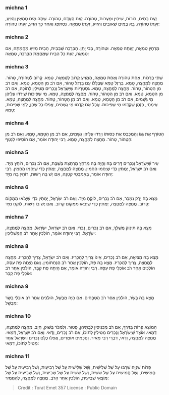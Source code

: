 
### michna 1
זֵעַת בָּתִּים, בּוֹרוֹת, שִׁיחִין וּמְעָרוֹת, טְהוֹרָה. זֵעַת הָאָדָם, טְהוֹרָה. שָׁתָה מַיִם טְמֵאִין וְהִזִּיעַ, זֵעָתוֹ טְהוֹרָה. בָּא בְמַיִם שְׁאוּבִים וְהִזִּיעַ, זֵעָתוֹ טְמֵאָה. נִסְתַּפֵּג וְאַחַר כָּךְ הִזִּיעַ, זֵעָתוֹ טְהוֹרָה: 

### michna 2
מֶרְחָץ טְמֵאָה, זֵעָתָהּ טְמֵאָה. וּטְהוֹרָה, בְּכִי יֻתַּן. הַבְּרֵכָה שֶׁבַּבַּיִת, הַבַּיִת מַזִּיעַ מֵחֲמָתָהּ, אִם טְמֵאָה, זֵעַת כָּל הַבַּיִת שֶׁמֵּחֲמַת הַבְּרֵכָה, טְמֵאָה: 

### michna 3
שְׁתֵּי בְרֵכוֹת, אַחַת טְהוֹרָה וְאַחַת טְמֵאָה, הַמַּזִּיעַ קָרוֹב לַטְּמֵאָה, טָמֵא. קָרוֹב לַטְּהוֹרָה, טָהוֹר. מֶחֱצָה לְמֶחֱצָה, טָמֵא. בַּרְזֶל טָמֵא שֶׁבְּלָלוֹ עִם בַּרְזֶל טָהוֹר, אִם רֹב מִן הַטָּמֵא, טָמֵא. וְאִם רֹב מִן הַטָּהוֹר, טָהוֹר. מֶחֱצָה לְמֶחֱצָה, טָמֵא. גִּסְטְרָיוֹת שֶׁיִּשְׂרָאֵל וְנָכְרִים מַטִּילִין לְתוֹכָהּ, אִם רֹב מִן הַטָּמֵא, טָמֵא. וְאִם רֹב מִן הַטָּהוֹר, טָהוֹר. מֶחֱצָה לְמֶחֱצָה, טָמֵא. מֵי שְׁפִיכוּת שֶׁיָּרְדוּ עֲלֵיהֶן מֵי גְשָׁמִים, אִם רֹב מִן הַטָּמֵא, טָמֵא. וְאִם רֹב מִן הַטָּהוֹר, טָהוֹר. מֶחֱצָה לְמֶחֱצָה, טָמֵא. אֵימָתַי, בִּזְמַן שֶׁקָּדְמוּ מֵי שְׁפִיכוּת. אֲבָל אִם קָדְמוּ מֵי גְשָׁמִים, אֲפִלּוּ כָל שֶׁהֵן, לְמֵי שְׁפִיכוּת, טָמֵא: 

### michna 4
הַטּוֹרֵף אֶת גַּגּוֹ וְהַמְכַבֵּס אֶת כְּסוּתוֹ וְיָרְדוּ עֲלֵיהֶן גְּשָׁמִים, אִם רֹב מִן הַטָּמֵא, טָמֵא. וְאִם רֹב מִן הַטָּהוֹר, טָהוֹר. מֶחֱצָה לְמֶחֱצָה, טָמֵא. רַבִּי יְהוּדָה אוֹמֵר, אִם הוֹסִיפוּ לְנַטֵּף: 

### michna 5
עִיר שֶׁיִּשְׂרָאֵל וְנָכְרִים דָּרִים בָּהּ וְהָיָה בָהּ מֶרְחָץ מַרְחֶצֶת בְּשַׁבָּת, אִם רֹב נָכְרִים, רוֹחֵץ מִיָּד. וְאִם רֹב יִשְׂרָאֵל, יַמְתִּין כְּדֵי שֶׁיֵּחַמּוּ הַחַמִּין. מֶחֱצָה לְמֶחֱצָה, יַמְתִּין כְּדֵי שֶׁיֵּחַמּוּ הַחַמִּין. רַבִּי יְהוּדָה אוֹמֵר, בְּאַמְבָּטִי קְטַנָּה, אִם יֶשׁ בָּהּ רָשׁוּת, רוֹחֵץ בָּהּ מִיָּד: 

### michna 6
מָצָא בָהּ יָרָק נִמְכָּר, אִם רֹב נָכְרִים, לוֹקֵחַ מִיָּד. וְאִם רֹב יִשְׂרָאֵל, יַמְתִּין כְּדֵי שֶׁיָּבֹאוּ מִמָּקוֹם קָרוֹב. מֶחֱצָה לְמֶחֱצָה, יַמְתִּין כְּדֵי שֶׁיָּבֹאוּ מִמָּקוֹם קָרוֹב. וְאִם יֶשׁ בּוֹ רָשׁוּת, לוֹקֵחַ מִיָּד: 

### michna 7
מָצָא בָהּ תִּינוֹק מֻשְׁלָךְ, אִם רֹב נָכְרִים, נָכְרִי. וְאִם רֹב יִשְׂרָאֵל, יִשְׂרָאֵל. מֶחֱצָה לְמֶחֱצָה, יִשְׂרָאֵל. רַבִּי יְהוּדָה אוֹמֵר, הוֹלְכִין אַחַר רֹב הַמַּשְׁלִיכִין: 

### michna 8
מָצָא בָהּ מְצִיאָה, אִם רֹב נָכְרִים, אֵינוֹ צָרִיךְ לְהַכְרִיז. וְאִם רֹב יִשְׂרָאֵל, צָרִיךְ לְהַכְרִיז. מֶחֱצָה לְמֶחֱצָה, צָרִיךְ לְהַכְרִיז. מָצָא בָהּ פַּת, הוֹלְכִין אַחַר רֹב הַנַּחְתּוֹמִין. וְאִם הָיְתָה פַת עִסָּה, הוֹלְכִים אַחַר רֹב אוֹכְלֵי פַת עִסָּה. רַבִּי יְהוּדָה אוֹמֵר, אִם הָיְתָה פַת קִבָּר, הוֹלְכִין אַחַר רֹב אוֹכְלֵי פַת קִבָּר: 

### michna 9
מָצָא בָהּ בָּשָׂר, הוֹלְכִין אַחַר רֹב הַטַּבָּחִים. אִם הָיָה מְבֻשָּׁל, הוֹלְכִים אַחַר רֹב אוֹכְלֵי בָשָׂר מְבֻשָּׁל: 

### michna 10
הַמּוֹצֵא פֵרוֹת בַּדֶּרֶךְ, אִם רֹב מַכְנִיסִין לְבָתֵּיהֶן, פָּטוּר. וְלִמְכֹּר בַּשּׁוּק, חַיָּב. מֶחֱצָה לְמֶחֱצָה, דְּמַאי. אוֹצָר שֶׁיִּשְׂרָאֵל וְנָכְרִים מַטִּילִין לְתוֹכוֹ, אִם רֹב נָכְרִים, וַדַּאי. וְאִם רֹב יִשְׂרָאֵל, דְּמַאי. מֶחֱצָה לְמֶחֱצָה, וַדַּאי, דִּבְרֵי רַבִּי מֵאִיר. וַחֲכָמִים אוֹמְרִים, אֲפִלּוּ כֻלָּם נָכְרִים וְיִשְׂרָאֵל אֶחָד מַטִּיל לְתוֹכוֹ, דְּמַאי: 

### michna 11
פֵּרוֹת שְׁנִיָּה שֶׁרַבּוּ עַל שֶׁל שְׁלִישִׁית, וְשֶׁל שְׁלִישִׁית עַל שֶׁל רְבִיעִית, וְשֶׁל רְבִיעִית עַל שֶׁל חֲמִישִׁית, וְשֶׁל חֲמִישִׁית עַל שֶׁל שִׁשִּׁית, וְשֶׁל שִׁשִּׁית עַל שֶׁל שְׁבִיעִית, וְשֶׁל שְׁבִיעִית עַל שֶׁל מוֹצָאֵי שְׁבִיעִית, הוֹלְכִין אַחַר הָרֹב. מֶחֱצָה לְמֶחֱצָה, לְהַחֲמִיר: 

>Credit : Torat Emet 357
>License : Public Domain 